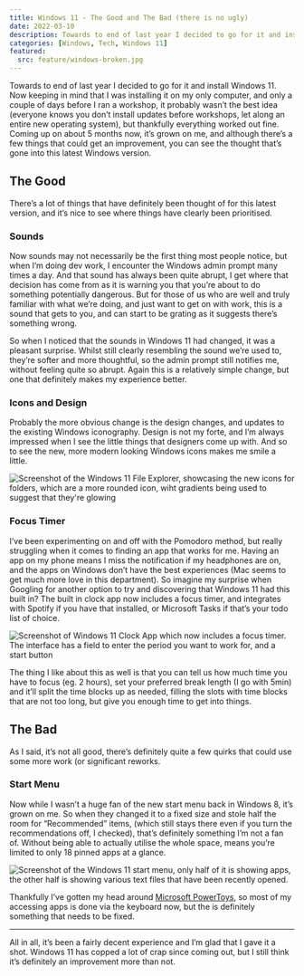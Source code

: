 ```yaml
---
title: Windows 11 - The Good and The Bad (there is no ugly)
date: 2022-03-10
description: Towards to end of last year I decided to go for it and install Windows 11. Now keeping in mind that I was installing it on my only computer, and only a couple of days before I ran a workshop, it probably wasn’t the best idea (everyone knows you don’t install updates before workshops, let along an entire new operating system), but thankfully everything worked out fine. Coming up on about 5 months now, it’s grown on me, and although there’s a few things that could get an improvement, you can see the thought that’s gone into this latest Windows version.
categories: [Windows, Tech, Windows 11]
featured:
  src: feature/windows-broken.jpg
---
```

Towards to end of last year I decided to go for it and install Windows 11. Now keeping in mind that I was installing it on my only computer, and only a couple of days before I ran a workshop, it probably wasn’t the best idea (everyone knows you don’t install updates before workshops, let along an entire new operating system), but thankfully everything worked out fine. Coming up on about 5 months now, it’s grown on me, and although there’s a few things that could get an improvement, you can see the thought that’s gone into this latest Windows version.

## The Good

There’s a lot of things that have definitely been thought of for this latest version, and it’s nice to see where things have clearly been prioritised.

### Sounds

Now sounds may not necessarily be the first thing most people notice, but when I’m doing dev work, I encounter the Windows admin prompt many times a day. And that sound has always been quite abrupt, I get where that decision has come from as it is warning you that you’re about to do something potentially dangerous. But for those of us who are well and truly familiar with what we’re doing, and just want to get on with work, this is a sound that gets to you, and can start to be grating as it suggests there’s something wrong. 

So when I noticed that the sounds in Windows 11 had changed, it was a pleasant surprise. Whilst still clearly resembling the sound we’re used to, they’re softer and more thoughtful, so the admin prompt still notifies me, without feeling quite so abrupt. Again this is a relatively simple change, but one that definitely makes my experience better.

### Icons and Design

Probably the more obvious change is the design changes, and updates to the existing Windows iconography. Design is not my forte, and I’m always impressed when I see the little things that designers come up with. And so to see the new, more modern looking Windows icons makes me smile a little.

![Screenshot of the Windows 11 File Explorer, showcasing the new icons for folders, which are a more rounded icon, wiht gradients being used to suggest that they're glowing](/img/2022/windows-11/2022-03-10_13-03-12.png)

### Focus Timer

I’ve been experimenting on and off with the Pomodoro method, but really struggling when it comes to finding an app that works for me. Having an app on my phone means I miss the notification if my headphones are on, and the apps on Windows don’t have the best experiences (Mac seems to get much more love in this department). So imagine my surprise when Googling for another option to try and discovering that Windows 11 had this built in? The built in clock app now includes a focus timer, and integrates with Spotify if you have that installed, or Microsoft Tasks if that’s your todo list of choice.

![Screenshot of Windows 11 Clock App which now includes a focus timer. The interface has a field to enter the period you want to work for, and a start button](/img/2022/windows-11/2022-03-10_13-19-45.png)

The thing I like about this as well is that you can tell us how much time you have to focus (eg. 2 hours), set your preferred break length (I go with 5min) and it’ll split the time blocks up as needed, filling the slots with time blocks that are not too long, but give you enough time to get into things.

## The Bad

As I said, it’s not all good, there’s definitely quite a few quirks that could use some more work (or significant reworks.

### Start Menu

Now while I wasn’t a huge fan of the new start menu back in Windows 8, it’s grown on me. So when they changed it to a fixed size and stole half the room for “Recommended” items, (which still stays there even if you turn the recommendations off, I checked), that’s definitely something I’m not a fan of. Without being able to actually utilise the whole space, means you’re limited to only 18 pinned apps at a glance.

![Screenshot of the Windows 11 start menu, only half of it is showing apps, the other half is showing various text files that have been recently opened.](/img/2022/windows-11/2022-03-10_13-58-22.png)

Thankfully I’ve gotten my head around [Microsoft PowerToys](https://docs.microsoft.com/en-us/windows/powertoys/), so most of my accessing apps is done via the keyboard now, but the is definitely something that needs to be fixed.

---

All in all, it’s been a fairly decent experience and I’m glad that I gave it a shot. Windows 11 has copped a lot of crap since coming out, but I still think it’s definitely an improvement more than not.